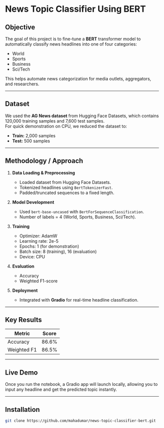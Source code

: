 #  News Topic Classifier Using BERT

##  Objective
The goal of this project is to fine-tune a **BERT** transformer model to automatically classify news headlines into one of four categories:
- World
- Sports
- Business
- Sci/Tech

This helps automate news categorization for media outlets, aggregators, and researchers.

---

##  Dataset
We used the **AG News dataset** from Hugging Face Datasets, which contains 120,000 training samples and 7,600 test samples.  
For quick demonstration on CPU, we reduced the dataset to:
- **Train:** 2,000 samples
- **Test:** 500 samples

---

##  Methodology / Approach
1. **Data Loading & Preprocessing**
   - Loaded dataset from Hugging Face Datasets.
   - Tokenized headlines using `BertTokenizerFast`.
   - Padded/truncated sequences to a fixed length.

2. **Model Development**
   - Used `bert-base-uncased` with `BertForSequenceClassification`.
   - Number of labels = 4 (World, Sports, Business, Sci/Tech).

3. **Training**
   - Optimizer: AdamW
   - Learning rate: 2e-5
   - Epochs: 1 (for demonstration)
   - Batch size: 8 (training), 16 (evaluation)
   - Device: CPU

4. **Evaluation**
   - Accuracy
   - Weighted F1-score

5. **Deployment**
   - Integrated with **Gradio** for real-time headline classification.

---

##  Key Results
| Metric       | Score   |
|--------------|---------|
| Accuracy     | 86.6%   |
| Weighted F1  | 86.5%   |

---

##  Live Demo
Once you run the notebook, a Gradio app will launch locally, allowing you to input any headline and get the predicted topic instantly.

---

##  Installation
```bash
git clone https://github.com/mahadumar/news-topic-classifier-bert.git

